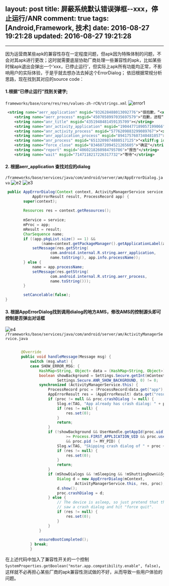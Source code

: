 layout: post
title: 屏蔽系统默认错误弹框--xxx，停止运行/ANR
comment: true
tags: [Android,Framework, 技术]
date: 2016-08-27 19:21:28
updated: 2016-08-27 19:21:28
---

------

因为运营商某些apk的兼容性存在一定程度问题，但apk因为特殊体制的问题，不会对其apk进行更改；这时就需要底层协助厂商处理一些兼容性的apk，比如某些时候apk退出会弹出一个‘xxx，已停止运行’，但实际上apk所有功能均正常，不影响用户的实际体验，于是乎就去想办法去掉这个ErrorDialog；
依旧根据常规分析思路，现在找到其对应的source code：
  <!--more-->
#### 1.根据“已停止运行”找到关键字;
`frameworks/base/core/res/res/values-zh-rCN/strings.xml`
![error1](http://oa1wnpe3m.bkt.clouddn.com/Selection_001.png)
```xml
 <string name="aerr_application" msgid="932628488013092776">"很抱歉，“<xliff:g id="APPLICATION">%1$s</xliff:g>”已停止运行。"</string>
    <string name="aerr_process" msgid="4507058997035697579">"抱歉，进程“<xliff:g id="PROCESS">%1$s</xliff:g>”已停止运行。"</string>
    <string name="anr_title" msgid="4351948481459135709"></string>
    <string name="anr_activity_application" msgid="1904477189057199066">"<xliff:g id="APPLICATION">%2$s</xliff:g> 无响应。\n\n要将其关闭吗？"</string>
    <string name="anr_activity_process" msgid="5776209883299089767">"<xliff:g id="ACTIVITY">%1$s</xliff:g> 活动无响应。\n\n要将其关闭吗？"</string>
    <string name="anr_application_process" msgid="8941757607340481057">"<xliff:g id="APPLICATION">%1$s</xliff:g> 无响应。要将其关闭吗？"</string>
    <string name="anr_process" msgid="6513209874880517125">"<xliff:g id="PROCESS">%1$s</xliff:g> 进程无响应。\n\n要将其关闭吗？"</string>
    <string name="force_close" msgid="8346072094521265605">"确定"</string>
    <string name="report" msgid="4060218260984795706">"报告"</string>
    <string name="wait" msgid="7147118217226317732">"等待"</string>

```
#### 2. 根据aerr_application 查找对应的dialog
 `/frameworks/base/services/java/com/android/server/am/AppErrorDialog.java`
![e2](http://oa1wnpe3m.bkt.clouddn.com/Selection_002.png)
![e3](http://oa1wnpe3m.bkt.clouddn.com/Selection_003.png)
```java
 public AppErrorDialog(Context context, ActivityManagerService service,
            AppErrorResult result, ProcessRecord app) {
        super(context);
        
        Resources res = context.getResources();
        
        mService = service;
        mProc = app;
        mResult = result;
        CharSequence name;
        if ((app.pkgList.size() == 1) &&
                (name=context.getPackageManager().getApplicationLabel(app.info)) != null) {
            setMessage(res.getString(
                    com.android.internal.R.string.aerr_application,
                    name.toString(), app.info.processName));
        } else {
            name = app.processName;
            setMessage(res.getString(
                    com.android.internal.R.string.aerr_process,
                    name.toString()));
        }

        setCancelable(false);
}
```
#### 3. 根据AppErrorDialog找到调用dialog的地方AMS，修改AMS的控制源头即可控制是否弹出对话框
![e4](http://oa1wnpe3m.bkt.clouddn.com/Selection_004.png)
  `/frameworks/base/services/java/com/android/server/am/ActivityManagerService.java`
 
 ```java
 
        @Override
        public void handleMessage(Message msg) {
            switch (msg.what) {
            case SHOW_ERROR_MSG: {
                HashMap<String, Object> data = (HashMap<String, Object>) msg.obj;
                boolean showBackground = Settings.Secure.getInt(mContext.getContentResolver(),
                        Settings.Secure.ANR_SHOW_BACKGROUND, 0) != 0;
                synchronized (ActivityManagerService.this) {
                    ProcessRecord proc = (ProcessRecord)data.get("app");
                    AppErrorResult res = (AppErrorResult) data.get("result");
                    if (proc != null && proc.crashDialog != null) {
                        Slog.e(TAG, "App already has crash dialog: " + proc);
                        if (res != null) {
                            res.set(0);
                        }
                        return;
                    }
                    if (!showBackground && UserHandle.getAppId(proc.uid)
                            >= Process.FIRST_APPLICATION_UID && proc.userId != mCurrentUserId
                            && proc.pid != MY_PID) {
                        Slog.w(TAG, "Skipping crash dialog of " + proc + ": background");
                        if (res != null) {
                            res.set(0);
                        }
                        return;
                    }
                    if (mShowDialogs && !mSleeping && !mShuttingDown&&SystemProperties.getBoolean("mstar.app.compatibility.enable", false)) {
                        Dialog d = new AppErrorDialog(mContext,
                                ActivityManagerService.this, res, proc);
                        d.show();
                        proc.crashDialog = d;
                    } else {
                        // The device is asleep, so just pretend that the user
                        // saw a crash dialog and hit "force quit".
                        if (res != null) {
                            res.set(0);
                        }
                    }
                }

                ensureBootCompleted();
            } break;
            }
 ```
 
   在上述代码中加入了兼容性开关的一个控制`SystemProperties.getBoolean("mstar.app.compatibility.enable", false)`，这样就不必再担心某些厂商的apk兼容性测试做的不好，从而导致一些用户体验的问题。
   
